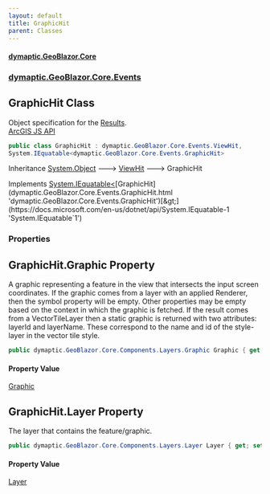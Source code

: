 ```yaml
---
layout: default
title: GraphicHit
parent: Classes
---
```

#### [dymaptic.GeoBlazor.Core](index.html 'index')
### [dymaptic.GeoBlazor.Core.Events](index.html#dymaptic.GeoBlazor.Core.Events 'dymaptic.GeoBlazor.Core.Events')

## GraphicHit Class

Object specification for the [Results](dymaptic.GeoBlazor.Core.Events.HitTestResult.html#dymaptic.GeoBlazor.Core.Events.HitTestResult.Results 'dymaptic.GeoBlazor.Core.Events.HitTestResult.Results').  
<a target="_blank" href="https://developers.arcgis.com/javascript/latest/api-reference/esri-views-MapView.html#ViewHit">ArcGIS JS API</a>

```csharp
public class GraphicHit : dymaptic.GeoBlazor.Core.Events.ViewHit,
System.IEquatable<dymaptic.GeoBlazor.Core.Events.GraphicHit>
```

Inheritance [System.Object](https://docs.microsoft.com/en-us/dotnet/api/System.Object 'System.Object') &#129106; [ViewHit](dymaptic.GeoBlazor.Core.Events.ViewHit.html 'dymaptic.GeoBlazor.Core.Events.ViewHit') &#129106; GraphicHit

Implements [System.IEquatable&lt;](https://docs.microsoft.com/en-us/dotnet/api/System.IEquatable-1 'System.IEquatable`1')[GraphicHit](dymaptic.GeoBlazor.Core.Events.GraphicHit.html 'dymaptic.GeoBlazor.Core.Events.GraphicHit')[&gt;](https://docs.microsoft.com/en-us/dotnet/api/System.IEquatable-1 'System.IEquatable`1')
### Properties

<a name='dymaptic.GeoBlazor.Core.Events.GraphicHit.Graphic'></a>

## GraphicHit.Graphic Property

A graphic representing a feature in the view that intersects the input screen coordinates. If the graphic comes from a layer with an applied Renderer, then the symbol property will be empty. Other properties may be empty based on the context in which the graphic is fetched. If the result comes from a VectorTileLayer then a static graphic is returned with two attributes: layerId and layerName. These correspond to the name and id of the style-layer in the vector tile style.

```csharp
public dymaptic.GeoBlazor.Core.Components.Layers.Graphic Graphic { get; set; }
```

#### Property Value
[Graphic](dymaptic.GeoBlazor.Core.Components.Layers.Graphic.html 'dymaptic.GeoBlazor.Core.Components.Layers.Graphic')

<a name='dymaptic.GeoBlazor.Core.Events.GraphicHit.Layer'></a>

## GraphicHit.Layer Property

The layer that contains the feature/graphic.

```csharp
public dymaptic.GeoBlazor.Core.Components.Layers.Layer Layer { get; set; }
```

#### Property Value
[Layer](dymaptic.GeoBlazor.Core.Components.Layers.Layer.html 'dymaptic.GeoBlazor.Core.Components.Layers.Layer')
